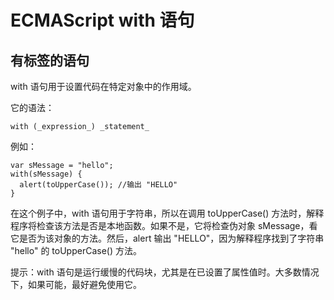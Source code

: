 
# ECMAScript with 语句




## 有标签的语句

with 语句用于设置代码在特定对象中的作用域。

它的语法：

```
with (_expression_) _statement_
```

例如：

```
var sMessage = "hello";
with(sMessage) {
  alert(toUpperCase());	//输出 "HELLO"
}

```

在这个例子中，with 语句用于字符串，所以在调用 toUpperCase() 方法时，解释程序将检查该方法是否是本地函数。如果不是，它将检查伪对象 sMessage，看它是否为该对象的方法。然后，alert 输出 "HELLO"，因为解释程序找到了字符串 "hello" 的 toUpperCase() 方法。

提示：with 语句是运行缓慢的代码块，尤其是在已设置了属性值时。大多数情况下，如果可能，最好避免使用它。




